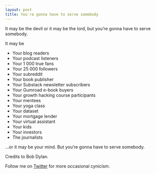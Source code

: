 ```yaml
---
layout: post
title: You're gonna have to serve somebody
---
```


It may be the devil or it may be the lord, but you’re gonna have to serve somebody.

It may be 
* Your blog readers
* Your podcast listeners
* Your 1 000 true fans
* Your 25 000 followers
* Your subreddit
* Your book publisher
* Your Substack newsletter subscribers
* Your Gumroad e-book buyers
* Your growth hacking course participants
* Your mentees
* Your yoga class 
* Your dataset
* Your mortgage lender
* Your virtual assistant
* Your kids
* Your investors
* The journalists

...or it may be your mind. But you’re gonna have to serve somebody.

Credits to Bob Dylan. 

Follow me on [Twitter](http://www.twitter.com/jensbackbom/) for more occasional cynicism.
